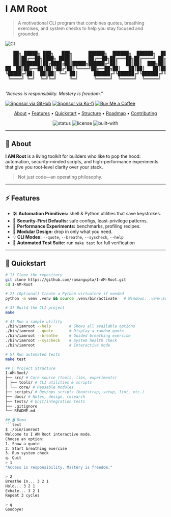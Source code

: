 # I AM Root
> A motivational CLI program that combines quotes, breathing exercises, and system checks to help you stay focused and grounded.

![CI](https://github.com/ramangupta/I-AM-Root/actions/workflows/ci.yml/badge.svg)

<!--
   ┌───────────────────────────────────────────────────────────┐
   │  I AM ROOT — because sometimes you don’t just grow,       │
   │  you take control.                                        │
   └───────────────────────────────────────────────────────────┘
-->

<p align="center">
  <pre>
   ██╗ █████╗ ███╗   ███╗      ██████╗  ██████╗  ██████╗  ██████╗ ████████╗
   ██║██╔══██╗████╗ ████║      ██╔══██╗██╔═══██╗██╔════╝ ██╔═══██╗╚══██╔══╝
   ██║███████║██╔████╔██║█████╗██████╔╝██║   ██║██║  ███╗██║   ██║   ██║
██  ██║██╔══██║██║╚██╔╝██║╚════╝██╔══██╗██║   ██║██║   ██║██║   ██║   ██║
╚█████╔╝██║  ██║██║ ╚═╝ ██║      ██████╔╝╚██████╔╝╚██████╔╝╚██████╔╝   ██║
 ╚════╝ ╚═╝  ╚═╝╚═╝     ╚═╝      ╚═════╝  ╚═════╝  ╚═════╝  ╚═════╝    ╚═╝
  </pre>
  <em>“Access is responsibility. Mastery is freedom.”</em>
</p>

[![Sponsor via GitHub](https://img.shields.io/badge/Sponsor-GitHub-blue)](https://github.com/sponsors/ramangupta)
[![Sponsor via Ko-fi](https://img.shields.io/badge/Sponsor-Ko--fi-orange)](https://ko-fi.com/ramangupta)
[![Buy Me a Coffee](https://img.shields.io/badge/Buy%20Me%20a%20Coffee-yellow)](https://github.com/ramangupta/I-AM-Root)

<p align="center">
  <a href="#-about">About</a> •
  <a href="#-features">Features</a> •
  <a href="#-quickstart">Quickstart</a> •
  <a href="#-project-structure">Structure</a> •
  <a href="#-roadmap">Roadmap</a> •
  <a href="#-contributing">Contributing</a>
</p>

<p align="center">
  <img alt="status" src="https://img.shields.io/badge/status-in%20progress-222"/>
  <img alt="license" src="https://img.shields.io/badge/license-MIT-222"/>
  <img alt="built-with" src="https://img.shields.io/badge/built%20by-Raman%20Gupta-222"/>
</p>

---

## 🧠 About
**I AM Root** is a living toolkit for builders who like to pop the hood:
automation, security-minded scripts, and high-performance experiments that
give you root-level clarity over your stack.

> Not just code—an operating philosophy.

---

## ⚡ Features
- 🛠️ **Automation Primitives:** shell & Python utilities that save keystrokes.
- 🔐 **Security-First Defaults:** safe configs, least-privilege patterns.
- 🚀 **Performance Experiments:** benchmarks, profiling recipes.
- 🧩 **Modular Design:** drop in only what you need.
- 💡 **CLI Modes:** `--quote`, `--breathe`, `--syscheck`, `--help`
- 🧪 **Automated Test Suite:** run `make test` for full verification

---

## 🚀 Quickstart
```bash
# 1) Clone the repository
git clone https://github.com/ramangupta/I-AM-Root.git
cd I-AM-Root

# 2) (Optional) Create a Python virtualenv if needed
python -m venv .venv && source .venv/bin/activate   # Windows: .venv\Scripts\activate

# 3) Build the CLI project
make

# 4) Run a sample utility
./bin/iamroot --help        # Shows all available options
./bin/iamroot --quote       # Display a random quote
./bin/iamroot --breathe     # Guided breathing exercise
./bin/iamroot --syscheck    # System health check
./bin/iamroot               # Interactive mode

# 5) Run automated tests
make test

## 📂 Project Structure
I-AM-Root/
├── src/ # Core source (tools, libs, experiments)
│ ├── tools/ # CLI utilities & scripts
│ └── core/ # Reusable modules
├── scripts/ # Dev/ops scripts (bootstrap, setup, lint, etc.)
├── docs/ # Notes, design, research
├── tests/ # Unit/integration tests
├── .gitignore
└── README.md

## 🖥️ Demo
```text
$ ./bin/iamroot
Welcome to I AM Root interactive mode.
Choose an option:
1. Show a quote
2. Start breathing exercise
3. Run system check
q. Quit
> 1
"Access is responsibility. Mastery is freedom."

> 2
Breathe In... 3 2 1
Hold... 3 2 1
Exhale... 3 2 1
Repeat 3 cycles

> q
Goodbye!


